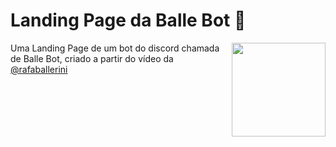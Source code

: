 <h1>Landing Page da Balle Bot 🤖</h1>


<img align="right" width="150em" src="https://user-images.githubusercontent.com/96270321/147154647-1705e1cc-bfac-4ac0-8a1e-786ad1b6a5fe.png">
<p>Uma Landing Page de um bot do discord chamada de Balle Bot, criado a partir do vídeo da <a href="https://github.com/rafaballerini">@rafaballerini</a></p>
